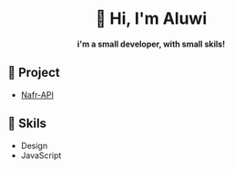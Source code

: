 <div align="center">
  <h1>👋 Hi, I'm Aluwi</h1>
  <b>i'm a small developer, with small skils!</b>
</div>

## 🧰 Project
- [Nafr-API](https://github.com/Aluwi/NafrAPI)

## 🔧 Skils
- Design
- JavaScript
